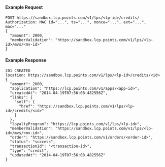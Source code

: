 #### Example Request

    POST https://sandbox.lcp.points.com/v1/lps/<lp-id>/credits/
    Authorization: MAC id="...", ts="...", nonce="...", ext="...", mac="..."
    {
      "amount": 2000,
      "memberValidation": "https://sandbox.lcp.points.com/v1/lps/<lp-id>/mvs/<mv-id>"
    }

#### Example Response

    201 CREATED
    location: https://sandbox.lcp.points.com/v1/lps/<lp-id>/credits/<id>
    {
      "amount": 2000,
      "application": "https://lcp.points.com/v1/apps/<app-id>",
      "createdAt": "2014-04-19T07:56:08.482556Z",
      "links": {
        "self": {
          "href": "https://sandbox.lcp.points.com/v1/lps/<lp-id>/credits/<id>"
        }
      },
      "loyaltyProgram": "https://lcp.points.com/v1/lps/<lp-id>",
      "memberValidation": "https://sandbox.lcp.points.com/v1/lps/<lp-id>/mvs/<mv-id>",
      "order": "https://sandbox.lcp.points.com/v1/orders/<order-id>",
      "status": "success",
      "transactionId": "<transaction-id>",
      "type": "credit",
      "updatedAt": "2014-04-19T07:56:08.482556Z"
    }


